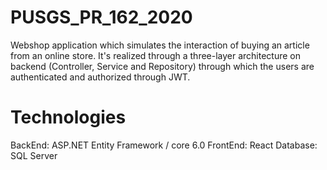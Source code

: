 # PUSGS_PR_162_2020
Webshop application which simulates the interaction of buying an article from an online store. It's realized through a three-layer architecture on backend (Controller, Service and Repository) through which the users are authenticated and authorized through JWT.


# Technologies
BackEnd: ASP.NET Entity Framework / core 6.0
FrontEnd: React 
Database: SQL Server
